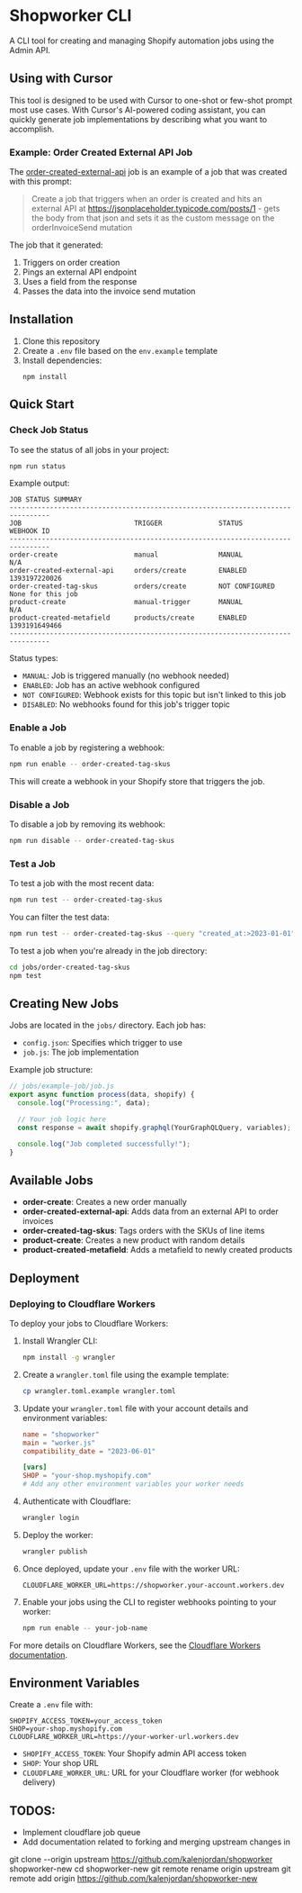 # Shopworker CLI

A CLI tool for creating and managing Shopify automation jobs using the Admin API.

## Using with Cursor

This tool is designed to be used with Cursor to one-shot or few-shot prompt most use cases. With Cursor's AI-powered coding assistant, you can quickly generate job implementations by describing what you want to accomplish.

### Example: Order Created External API Job

The [order-created-external-api](/jobs/order-created-external-api) job is an example of a job that was created with this prompt:

> Create a job that triggers when an order is created and hits an external API at https://jsonplaceholder.typicode.com/posts/1 - gets the body from that json and sets it as the custom message on the orderInvoiceSend mutation

The job that it generated:

1. Triggers on order creation
2. Pings an external API endpoint
3. Uses a field from the response
4. Passes the data into the invoice send mutation


## Installation

1. Clone this repository
2. Create a `.env` file based on the `env.example` template
3. Install dependencies:
   ```
   npm install
   ```

## Quick Start

### Check Job Status

To see the status of all jobs in your project:

```bash
npm run status
```

Example output:
```
JOB STATUS SUMMARY
--------------------------------------------------------------------------------
JOB                            TRIGGER              STATUS          WEBHOOK ID
--------------------------------------------------------------------------------
order-create                   manual               MANUAL          N/A
order-created-external-api     orders/create        ENABLED         1393197220026
order-created-tag-skus         orders/create        NOT CONFIGURED  None for this job
product-create                 manual-trigger       MANUAL          N/A
product-created-metafield      products/create      ENABLED         1393191649466
--------------------------------------------------------------------------------
```

Status types:
- `MANUAL`: Job is triggered manually (no webhook needed)
- `ENABLED`: Job has an active webhook configured
- `NOT CONFIGURED`: Webhook exists for this topic but isn't linked to this job
- `DISABLED`: No webhooks found for this job's trigger topic

### Enable a Job

To enable a job by registering a webhook:

```bash
npm run enable -- order-created-tag-skus
```

This will create a webhook in your Shopify store that triggers the job.

### Disable a Job

To disable a job by removing its webhook:

```bash
npm run disable -- order-created-tag-skus
```

### Test a Job

To test a job with the most recent data:

```bash
npm run test -- order-created-tag-skus
```

You can filter the test data:

```bash
npm run test -- order-created-tag-skus --query "created_at:>2023-01-01"
```

To test a job when you're already in the job directory:

```bash
cd jobs/order-created-tag-skus
npm test
```

## Creating New Jobs

Jobs are located in the `jobs/` directory. Each job has:
- `config.json`: Specifies which trigger to use
- `job.js`: The job implementation

Example job structure:
```javascript
// jobs/example-job/job.js
export async function process(data, shopify) {
  console.log("Processing:", data);

  // Your job logic here
  const response = await shopify.graphql(YourGraphQLQuery, variables);

  console.log("Job completed successfully!");
}
```

## Available Jobs

- **order-create**: Creates a new order manually
- **order-created-external-api**: Adds data from an external API to order invoices
- **order-created-tag-skus**: Tags orders with the SKUs of line items
- **product-create**: Creates a new product with random details
- **product-created-metafield**: Adds a metafield to newly created products

## Deployment

### Deploying to Cloudflare Workers

To deploy your jobs to Cloudflare Workers:

1. Install Wrangler CLI:
   ```bash
   npm install -g wrangler
   ```

2. Create a `wrangler.toml` file using the example template:
   ```bash
   cp wrangler.toml.example wrangler.toml
   ```

3. Update your `wrangler.toml` file with your account details and environment variables:
   ```toml
   name = "shopworker"
   main = "worker.js"
   compatibility_date = "2023-06-01"

   [vars]
   SHOP = "your-shop.myshopify.com"
   # Add any other environment variables your worker needs
   ```

4. Authenticate with Cloudflare:
   ```bash
   wrangler login
   ```

5. Deploy the worker:
   ```bash
   wrangler publish
   ```

6. Once deployed, update your `.env` file with the worker URL:
   ```
   CLOUDFLARE_WORKER_URL=https://shopworker.your-account.workers.dev
   ```

7. Enable your jobs using the CLI to register webhooks pointing to your worker:
   ```bash
   npm run enable -- your-job-name
   ```

For more details on Cloudflare Workers, see the [Cloudflare Workers documentation](https://developers.cloudflare.com/workers/).

## Environment Variables

Create a `.env` file with:

```
SHOPIFY_ACCESS_TOKEN=your_access_token
SHOP=your-shop.myshopify.com
CLOUDFLARE_WORKER_URL=https://your-worker-url.workers.dev
```

- `SHOPIFY_ACCESS_TOKEN`: Your Shopify admin API access token
- `SHOP`: Your shop URL
- `CLOUDFLARE_WORKER_URL`: URL for your Cloudflare worker (for webhook delivery)

## TODOS:

- Implement cloudflare job queue
- Add documentation related to forking and merging upstream changes in


git clone --origin upstream https://github.com/kalenjordan/shopworker shopworker-new
cd shopworker-new
git remote rename origin upstream
git remote add origin https://github.com/kalenjordan/shopworker-new
